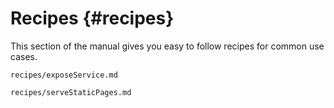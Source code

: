 <!-- Read these docs at https://shb.skarabox.com -->
# Recipes {#recipes}

This section of the manual gives you easy to follow recipes for common use cases. 

```{=include=} chapters html:into-file=//recipes-exposeService.html
recipes/exposeService.md
```

```{=include=} chapters html:into-file=//recipes-serveStaticPages.html
recipes/serveStaticPages.md
```
